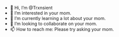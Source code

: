 - 👋 Hi, I’m @Trxnsient
- 👀 I’m interested in your mom.
- 🌱 I’m currently learning a lot about your mom.
- 💞️ I’m looking to collaborate on your mom.
- 📫 How to reach me: Please try asking your mom.

